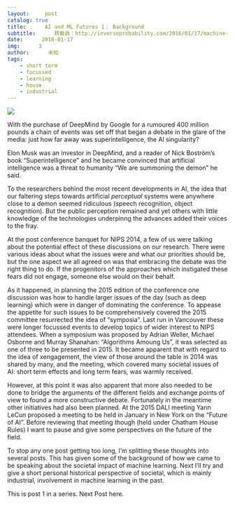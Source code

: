 ```yaml
---
layout:     post
catalog: true
title:      AI and ML Futures 1： Background
subtitle:      转载自：http://inverseprobability.com/2016/01/17/machine-learning-futures-1
date:      2016-01-17
img:      3
author:      未知
tags:
    - short term
    - focussed
    - learning
    - house
    - industrial
---
```


![](http://imgs.xkcd.com/comics/judgment_day.png)


With the purchase of DeepMind by Google for a rumoured 400 million pounds a chain of events was set off that began a debate in the glare of the media: just how far away was superintelligence, the AI singularity?

Elon Musk was an investor in DeepMind, and a reader of Nick Boström’s book “Superintelligence” and he became convinced that artificial intelligence was a threat to humanity “We are summoning the demon” he said.

To the researchers behind the most recent developments in AI, the idea that our faltering steps towards artificial *perceptual* systems were anywhere close to a demon seemed ridiculous (speech recognition, object recognition). But the public perception remained and yet others with little knowledge of the technologies underpinng the advances added their voices to the fray.

At the post conference banquet for NIPS 2014, a few of us were talking about the potential effect of these discussions on our research. There were various ideas about what the issues were and what our priorities should be, but the one aspect we all agreed on was that embracing the debate was the right thing to do. If the progenitors of the approaches which instigated these fears did not engage, someone else would on their behalf.

As it happened, in planning the 2015 edition of the conference one discussion was how to handle larger issues of the day (such as deep learning) which were in danger of dominating the conference. To appease the appetite for such issues to be comprehensively covered the 2015 committee resurrected the idea of “symposia”. Last run in Vancouver these were longer focussed events to develop topics of wider interest to NIPS attendees. When a symposium was proposed by Adrian Weller, Michael Osborne and Murray Shanahan: “Algorithms Amoung Us”, it was selected as one of three to be presented in 2015. It became apparent that with regard to the idea of xengagement, the view of those around the table in 2014 was shared by many, and the meeting, which covered many societal issues of AI: short term effects and long term fears, was warmly received.

However, at this point it was also apparent that more also needed to be done to bridge the arguments of the different fields and exchange points of view to found a more constructive debate. Fortunately in the meantime other initiatives had also been planned. At the 2015 DALI meeting Yann LeCun proposed a meeting to be held in January in New York on the “Future of AI”. Before reviewing that meeting though (held under Chatham House Rules) I want to pause and give some perspectives on the future of the field.

To stop any one post getting too long, I’m splitting these thoughts into several posts. This has given some of the background of how we came to be speaking about the societal impact of machine learning. Next I’ll try and give a short personal historical perspective of societal, which is mainly industrial, involvement in machine learning in the past.

This is post 1 in a series. Next Post here.
